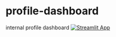 # profile-dashboard
internal profile dashboard
[![Streamlit App](https://static.streamlit.io/badges/streamlit_badge_black_white.svg)](https://crystal-profiles.streamlit.app/)
